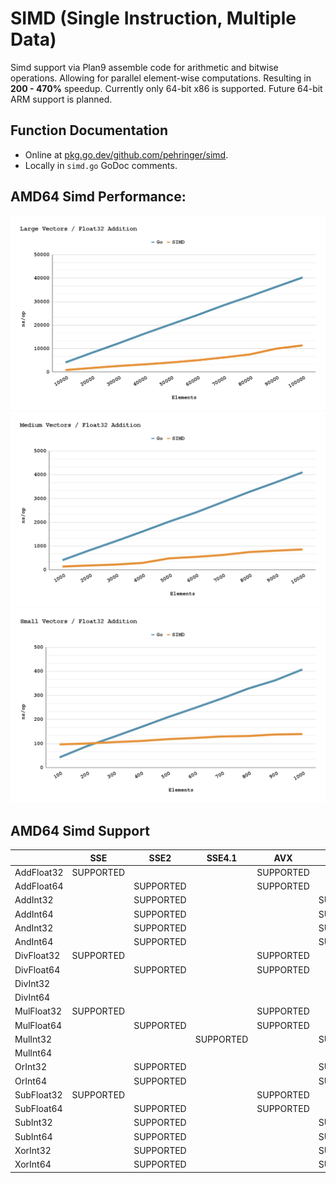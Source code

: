 # SIMD (Single Instruction, Multiple Data)
Simd support via Plan9 assemble code for arithmetic and bitwise operations.
Allowing for parallel element-wise computations.
Resulting in **200 - 470%** speedup.
Currently only 64-bit x86 is supported.
Future 64-bit ARM support is planned.
## Function Documentation
- Online at [pkg.go.dev/github.com/pehringer/simd](https://pkg.go.dev/github.com/pehringer/simd).  
- Locally in ```simd.go``` GoDoc comments.
## AMD64 Simd Performance:
![Large Vectors](images/LargeVectorsFloat32Addition.png)
![Medium Vectors](images/MediumVectorsFloat32Addition.png)
![Large Vectors](images/SmallVectorsFloat32Addition.png)  
## AMD64 Simd Support
|          |SSE      |SSE2     |SSE4.1   |AVX      |AVX2     |
|----------|---------|---------|---------|---------|---------|
|AddFloat32|SUPPORTED|         |         |SUPPORTED|         |
|AddFloat64|         |SUPPORTED|         |SUPPORTED|         |
|AddInt32  |         |SUPPORTED|         |         |SUPPORTED|
|AddInt64  |         |SUPPORTED|         |         |SUPPORTED|
|AndInt32  |         |SUPPORTED|         |         |SUPPORTED|
|AndInt64  |         |SUPPORTED|         |         |SUPPORTED|
|DivFloat32|SUPPORTED|         |         |SUPPORTED|         |
|DivFloat64|         |SUPPORTED|         |SUPPORTED|         |
|DivInt32  |         |         |         |         |         |
|DivInt64  |         |         |         |         |         |
|MulFloat32|SUPPORTED|         |         |SUPPORTED|         |
|MulFloat64|         |SUPPORTED|         |SUPPORTED|         |
|MulInt32  |         |         |SUPPORTED|         |SUPPORTED|
|MulInt64  |         |         |         |         |         |
|OrInt32   |         |SUPPORTED|         |         |SUPPORTED|
|OrInt64   |         |SUPPORTED|         |         |SUPPORTED|
|SubFloat32|SUPPORTED|         |         |SUPPORTED|         |
|SubFloat64|         |SUPPORTED|         |SUPPORTED|         |
|SubInt32  |         |SUPPORTED|         |         |SUPPORTED|
|SubInt64  |         |SUPPORTED|         |         |SUPPORTED|
|XorInt32  |         |SUPPORTED|         |         |SUPPORTED|
|XorInt64  |         |SUPPORTED|         |         |SUPPORTED|
